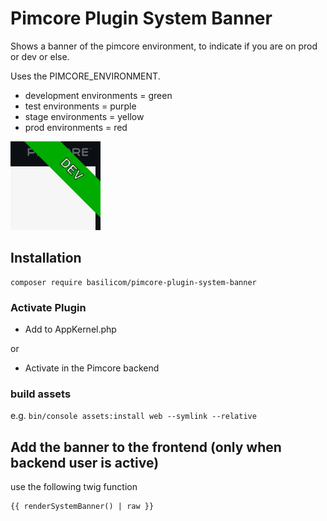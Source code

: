 # Pimcore Plugin System Banner

Shows a banner of the pimcore environment, to indicate if you are on prod or dev or else.

Uses the PIMCORE_ENVIRONMENT.

* development environments = green
* test environments = purple
* stage environments = yellow
* prod environments = red

![Environment dev](docs/environment-dev.jpg)


## Installation

```
composer require basilicom/pimcore-plugin-system-banner
```


### Activate Plugin

* Add to AppKernel.php

or

* Activate in the Pimcore backend

### build assets
e.g.
```bin/console assets:install web --symlink --relative```


## Add the banner to the frontend (only when backend user is active)

use the following twig function
``` 
{{ renderSystemBanner() | raw }}
```
